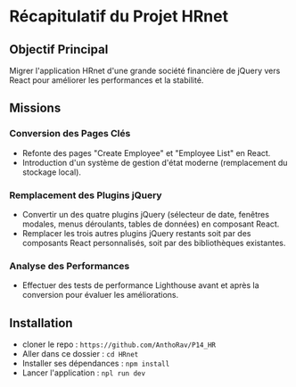 # Récapitulatif du Projet HRnet

## Objectif Principal

Migrer l'application HRnet d'une grande société financière de jQuery vers React pour améliorer les performances et la stabilité.

## Missions

### Conversion des Pages Clés

- Refonte des pages "Create Employee" et "Employee List" en React.
- Introduction d'un système de gestion d'état moderne (remplacement du stockage local).

### Remplacement des Plugins jQuery

- Convertir un des quatre plugins jQuery (sélecteur de date, fenêtres modales, menus déroulants, tables de données) en composant React.
- Remplacer les trois autres plugins jQuery restants soit par des composants React personnalisés, soit par des bibliothèques existantes.

### Analyse des Performances

- Effectuer des tests de performance Lighthouse avant et après la conversion pour évaluer les améliorations.

## Installation

- cloner le repo : `https://github.com/AnthoRav/P14_HR`
- Aller dans ce dossier : `cd HRnet`
- Installer ses dépendances : `npm install`
- Lancer l'application : `npl run dev`